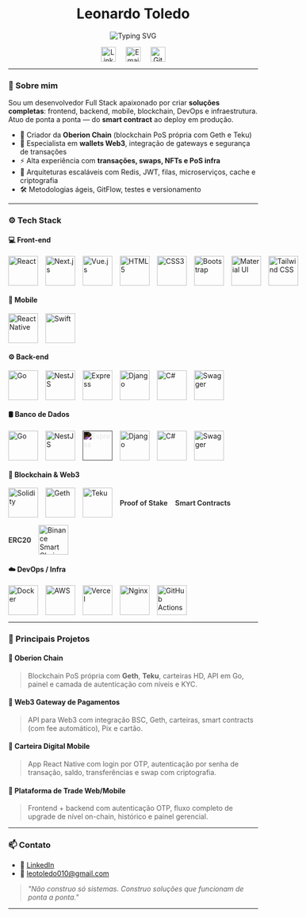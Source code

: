 <h1 align="center">Leonardo Toledo</h1>

<p align="center">
  <img src="https://readme-typing-svg.herokuapp.com?font=Fira+Code&size=24&pause=1000&color=F7F7F7&center=true&vCenter=true&width=780&lines=Full+Stack+Dev+%7C+Blockchain+Builder+%7C+PoS+Infra;Smart+Contracts+%2F+Wallets+%2F+Gateways+Web3;React+Native+%7C+Vue+%7C+Next.js+%7C+Go+%7C+Solidity;Mobile%2C+Web%2C+Backend%2C+DevOps+%26+Infra+Completa" alt="Typing SVG" />
</p>

<p align="center" style="display: flex; justify-content: center; gap: 20px; align-items: center;">
  <a href="https://www.linkedin.com/in/leonardo-toledo0/" target="_blank" rel="noopener noreferrer">
    <img src="https://cdn.jsdelivr.net/gh/devicons/devicon@latest/icons/linkedin/linkedin-original.svg" alt="LinkedIn" width="30" />
  </a>
  <a href="mailto:leotoledo010@gmail.com" target="_blank" rel="noopener noreferrer">
    <img src="https://cdn.jsdelivr.net/gh/devicons/devicon@latest/icons/google/google-original.svg" alt="Email" width="30" />
  </a>
  <a href="https://github.com/LeonardoToledo0" target="_blank" rel="noopener noreferrer">
    <img src="https://cdn.jsdelivr.net/gh/devicons/devicon@latest/icons/github/github-original.svg" alt="GitHub" width="30" />
  </a>
</p>


---

### 🧠 Sobre mim

Sou um desenvolvedor Full Stack apaixonado por criar **soluções completas**: frontend, backend, mobile, blockchain, DevOps e infraestrutura. Atuo de ponta a ponta — do **smart contract** ao deploy em produção.

- 🚀 Criador da **Oberion Chain** (blockchain PoS própria com Geth e Teku)
- 🔐 Especialista em **wallets Web3**, integração de gateways e segurança de transações
- ⚡ Alta experiência com **transações, swaps, NFTs e PoS infra**
- 🔄 Arquiteturas escaláveis com Redis, JWT, filas, microserviços, cache e criptografia
- 🛠️ Metodologias ágeis, GitFlow, testes e versionamento

---

### ⚙️ Tech Stack

#### 💻 Front-end
<div style="display: flex; gap: 15px; align-items: center;">
  <img src="https://cdn.jsdelivr.net/gh/devicons/devicon@latest/icons/react/react-original-wordmark.svg" alt="React" width="60" />
  <img src="https://cdn.jsdelivr.net/gh/devicons/devicon@latest/icons/nextjs/nextjs-original.svg" alt="Next.js" width="60" />
  <img src="https://cdn.jsdelivr.net/gh/devicons/devicon@latest/icons/vuejs/vuejs-original-wordmark.svg" alt="Vue.js" width="60" />
  <img src="https://cdn.jsdelivr.net/gh/devicons/devicon@latest/icons/html5/html5-original-wordmark.svg" alt="HTML5" width="60" />
  <img src="https://cdn.jsdelivr.net/gh/devicons/devicon@latest/icons/css3/css3-original-wordmark.svg" alt="CSS3" width="60" />
  <img src="https://cdn.jsdelivr.net/gh/devicons/devicon@latest/icons/bootstrap/bootstrap-original-wordmark.svg" alt="Bootstrap" width="60" />
  <img src="https://cdn.jsdelivr.net/gh/devicons/devicon@latest/icons/materialui/materialui-original.svg" alt="Material UI" width="60" />
  <img src="https://cdn.jsdelivr.net/gh/devicons/devicon@latest/icons/tailwindcss/tailwindcss-original.svg" alt="Tailwind CSS" width="60" />
</div>



#### 📱 Mobile
<div style="display: flex; gap: 15px; align-items: center;">
  <img src="https://cdn.jsdelivr.net/gh/devicons/devicon@latest/icons/reactnative/reactnative-original-wordmark.svg" alt="React Native" width="60" />
  <img src="https://cdn.jsdelivr.net/gh/devicons/devicon@latest/icons/swift/swift-original.svg" alt="Swift" width="60" />
</div>



#### ⚙️ Back-end
<div style="display: flex; gap: 15px; align-items: center;">
  <img src="https://cdn.jsdelivr.net/gh/devicons/devicon@latest/icons/go/go-original.svg" alt="Go" width="60" />
  <img src="https://cdn.jsdelivr.net/gh/devicons/devicon@latest/icons/nestjs/nestjs-original.svg" alt="NestJS" width="60" />
  <img src="https://cdn.jsdelivr.net/gh/devicons/devicon@latest/icons/express/express-original.svg" alt="Express" width="60" />
  <img src="https://cdn.jsdelivr.net/gh/devicons/devicon@latest/icons/django/django-plain.svg" alt="Django" width="60" />
  <img src="https://cdn.jsdelivr.net/gh/devicons/devicon@latest/icons/csharp/csharp-original.svg" alt="C#" width="60" />
  <img src="https://cdn.jsdelivr.net/gh/devicons/devicon@latest/icons/swagger/swagger-original.svg" alt="Swagger" width="60" />
</div>



#### 🛢️ Banco de Dados
<div style="display: flex; gap: 15px; align-items: center;">
  <img src="https://cdn.jsdelivr.net/gh/devicons/devicon@latest/icons/go/go-original.svg" alt="Go" width="60" />
  <img src="https://cdn.jsdelivr.net/gh/devicons/devicon@latest/icons/nestjs/nestjs-original.svg" alt="NestJS" width="60" />
  <img src="https://cdn.jsdelivr.net/gh/devicons/devicon@latest/icons/express/express-original.svg" alt="Express" width="60" style="filter: invert(100%);" />
  <img src="https://cdn.jsdelivr.net/gh/devicons/devicon@latest/icons/django/django-plain.svg" alt="Django" width="60" />
  <img src="https://cdn.jsdelivr.net/gh/devicons/devicon@latest/icons/csharp/csharp-original.svg" alt="C#" width="60" />
  <img src="https://cdn.jsdelivr.net/gh/devicons/devicon@latest/icons/swagger/swagger-original.svg" alt="Swagger" width="60" />
</div>




#### 🧬 Blockchain & Web3
<div style="display: flex; gap: 15px; align-items: center; flex-wrap: wrap;">
  <a href="https://docs.soliditylang.org" target="_blank" rel="noopener noreferrer">
    <img src="https://cdn.jsdelivr.net/gh/devicons/devicon/icons/solidity/solidity-original.svg" alt="Solidity" width="60" />
  </a>
  <a href="https://geth.ethereum.org" target="_blank" rel="noopener noreferrer">
    <img src="https://cdn.jsdelivr.net/gh/devicons/devicon/icons/ethereum/ethereum-original.svg" alt="Geth" width="60" />
  </a>
  <a href="https://docs.teku.consensys.net" target="_blank" rel="noopener noreferrer">
    <img src="https://cdn.jsdelivr.net/gh/devicons/devicon/icons/ethereum/ethereum-original.svg" alt="Teku" width="60" />
  </a>
  <a href="https://en.wikipedia.org/wiki/Proof_of_stake" target="_blank" rel="noopener noreferrer" style="font-weight: bold; font-size: 14px; color: #333; text-decoration: none; display: flex; align-items: center;">
    Proof of Stake
  </a>
  <a href="https://en.wikipedia.org/wiki/Smart_contract" target="_blank" rel="noopener noreferrer" style="font-weight: bold; font-size: 14px; color: #333; text-decoration: none; display: flex; align-items: center;">
    Smart Contracts
  </a>
  <a href="https://ethereum.org/en/developers/docs/standards/tokens/erc-20/" target="_blank" rel="noopener noreferrer" style="font-weight: bold; font-size: 14px; color: #333; text-decoration: none; display: flex; align-items: center;">
    ERC20
  </a>
  <a href="https://www.binance.org" target="_blank" rel="noopener noreferrer">
    <img src="https://cdn.jsdelivr.net/gh/devicons/devicon/icons/binance/binance-plain.svg" alt="Binance Smart Chain" width="60" />
  </a>
</div>

 


#### ☁️ DevOps / Infra
<div style="display: flex; gap: 15px; align-items: center;">
  <a href="https://www.docker.com" target="_blank" rel="noopener noreferrer">
    <img src="https://cdn.jsdelivr.net/gh/devicons/devicon/icons/docker/docker-original.svg" alt="Docker" width="60" />
  </a>
  <a href="https://aws.amazon.com" target="_blank" rel="noopener noreferrer">
    <img src="https://cdn.jsdelivr.net/gh/devicons/devicon/icons/amazonwebservices/amazonwebservices-original.svg" alt="AWS" width="60" />
  </a>
  <a href="https://vercel.com" target="_blank" rel="noopener noreferrer">
    <img src="https://cdn.jsdelivr.net/gh/devicons/devicon/icons/vercel/vercel-original.svg" alt="Vercel" width="60" />
  </a>
  <a href="https://www.nginx.com" target="_blank" rel="noopener noreferrer">
    <img src="https://cdn.jsdelivr.net/gh/devicons/devicon/icons/nginx/nginx-original.svg" alt="Nginx" width="60" />
  </a>
  <a href="https://github.com/features/actions" target="_blank" rel="noopener noreferrer">
    <img src="https://cdn.jsdelivr.net/gh/devicons/devicon/icons/github/github-original.svg" alt="GitHub Actions" width="60" />
  </a>
</div>



---

### 💼 Principais Projetos

#### 🔹 **Oberion Chain**
> Blockchain PoS própria com **Geth**, **Teku**, carteiras HD, API em Go, painel e camada de autenticação com níveis e KYC.

#### 🔹 **Web3 Gateway de Pagamentos**
> API para Web3 com integração BSC, Geth, carteiras, smart contracts (com fee automático), Pix e cartão.

#### 🔹 **Carteira Digital Mobile**
> App React Native com login por OTP, autenticação por senha de transação, saldo, transferências e swap com criptografia.

#### 🔹 **Plataforma de Trade Web/Mobile**
> Frontend + backend com autenticação OTP, fluxo completo de upgrade de nível on-chain, histórico e painel gerencial.

---

### 📫 Contato

- 💼 [LinkedIn](https://www.linkedin.com/in/leonardo-toledo0/)
- 📧 leotoledo010@gmail.com

> *"Não construo só sistemas. Construo soluções que funcionam de ponta a ponta."*

---
